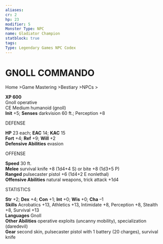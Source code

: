 ```yaml
---
aliases: 
cr: 2
hp: 23
modifier: 5
Monster Type: NPC
name: Gladiator Champion
statblock: true
tags: 
Type: Legendary Games NPC Codex
---
```

# GNOLL COMMANDO
Home >Game Mastering >Bestiary >NPCs >

**XP 600**  
Gnoll operative  
CE Medium humanoid (gnoll)  
**Init** +5; **Senses** darkvision 60 ft.; Perception +8

DEFENSE

**HP** 23 each; **EAC** 14; **KAC** 15  
**Fort** +4; **Ref** +9; **Will** +2  
**Defensive Abilities** evasion

OFFENSE

**Speed** 30 ft.  
**Melee** survival knife +8 (1d4+4 S) or bite +8 (1d3+5 P)  
**Ranged** pulsecaster pistol +6 (1d4+2 E nonlethal)  
**Offensive Abilities** natural weapons, trick attack +1d4

STATISTICS

**Str** +2; **Dex** +4; **Con** +1; **Int** +0; **Wis** +0; **Cha** –1  
**Skills** Acrobatics +13, Athletics +13, Intimidate +8, Perception +8, Stealth +8, Survival +13  
**Languages** Gnoll  
**Other Abilities** operative exploits (uncanny mobility), specialization (daredevil)  
**Gear** second skin, pulsecaster pistol with 1 battery (20 charges), survival knife

